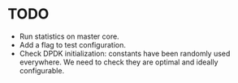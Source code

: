 TODO
====

- Run statistics on master core.
- Add a flag to test configuration.
- Check DPDK initialization: constants have been randomly used everywhere. We
  need to check they are optimal and ideally configurable.
